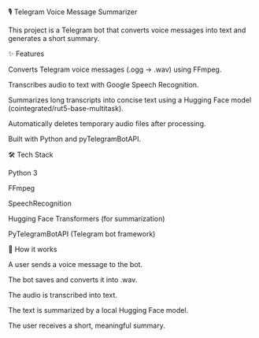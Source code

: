 🎙️ Telegram Voice Message Summarizer

This project is a Telegram bot that converts voice messages into text and generates a short summary.

✨ Features

Converts Telegram voice messages (.ogg → .wav) using FFmpeg.

Transcribes audio to text with Google Speech Recognition.

Summarizes long transcripts into concise text using a Hugging Face model (cointegrated/rut5-base-multitask).

Automatically deletes temporary audio files after processing.

Built with Python and pyTelegramBotAPI.

🛠️ Tech Stack

Python 3

FFmpeg

SpeechRecognition

Hugging Face Transformers (for summarization)

PyTelegramBotAPI (Telegram bot framework)

🚀 How it works

A user sends a voice message to the bot.

The bot saves and converts it into .wav.

The audio is transcribed into text.

The text is summarized by a local Hugging Face model.

The user receives a short, meaningful summary.
